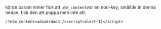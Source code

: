
körde param miner fick att `utm_content`var en non-key, smällde in denna nedan, fick den att poppa men inte att: 

`/?utm_content=adsadsdada'/><script>alert(1)</script>`
